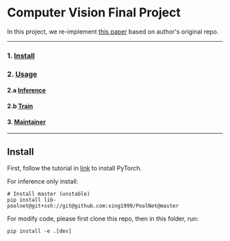 # Computer Vision Final Project

In this project, we re-implement [this paper](https://arxiv.org/abs/1904.09569) based on author's original repo.

-----
### 1. [Install](#install)
### 2. [Usage](#usage)
#### 2.a [Inference](#infer)
#### 2.b [Train](#train)
#### 3. [Maintainer](#maintainer)
-----

## <div id="#install"> Install </div>
First, follow the tutorial in [link](https://pytorch.org/) to install PyTorch.

For inference only install:
``` shell
# Install master (unstable)
pip install lib-poolnet@git+ssh://git@github.com:xing1999/PoolNet@master
```

For modify code, please first clone this repo, then in this folder, run:
```
pip install -e .[dev]
```
